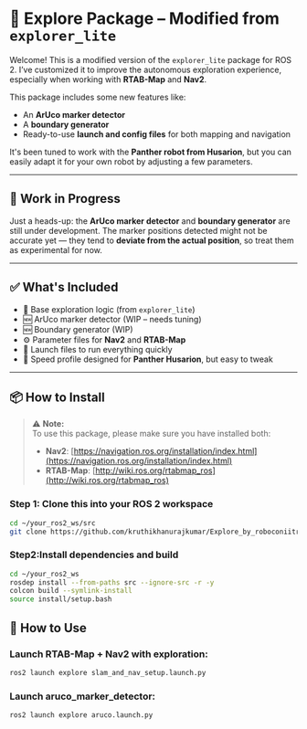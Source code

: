 # 🧭 Explore Package – Modified from `explorer_lite`

Welcome! This is a modified version of the `explorer_lite` package for ROS 2. I’ve customized it to improve the autonomous exploration experience, especially when working with **RTAB-Map** and **Nav2**.

This package includes some new features like:
- An **ArUco marker detector**
- A **boundary generator**
- Ready-to-use **launch and config files** for both mapping and navigation

It's been tuned to work with the **Panther robot from Husarion**, but you can easily adapt it for your own robot by adjusting a few parameters.

---

## 🚧 Work in Progress

Just a heads-up: the **ArUco marker detector** and **boundary generator** are still under development. The marker positions detected might not be accurate yet — they tend to **deviate from the actual position**, so treat them as experimental for now.

---

## ✅ What's Included

- 🧭 Base exploration logic (from `explorer_lite`)
- 🆕 ArUco marker detector (WIP – needs tuning)
- 🆕 Boundary generator (WIP)
- ⚙️ Parameter files for **Nav2** and **RTAB-Map**
- 🚀 Launch files to run everything quickly
- 🦾 Speed profile designed for **Panther Husarion**, but easy to tweak

---

## 📦 How to Install
> ⚠️ **Note:**  
> To use this package, please make sure you have installed both:
> 
> - **Nav2**: [https://navigation.ros.org/installation/index.html](https://navigation.ros.org/installation/index.html)  
> - **RTAB-Map**: [http://wiki.ros.org/rtabmap_ros](http://wiki.ros.org/rtabmap_ros)


### Step 1: Clone this into your ROS 2 workspace

```bash
cd ~/your_ros2_ws/src
git clone https://github.com/kruthikhanurajkumar/Explore_by_roboconiitr
```
### Step2:Install dependencies and build

```bash
cd ~/your_ros2_ws
rosdep install --from-paths src --ignore-src -r -y
colcon build --symlink-install
source install/setup.bash
```

## 🚀 How to Use
### Launch RTAB-Map + Nav2 with exploration:

```bash
ros2 launch explore slam_and_nav_setup.launch.py
```
### Launch aruco_marker_detector:

```bash
ros2 launch explore aruco.launch.py
```


